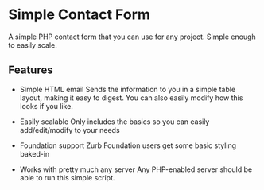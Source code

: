 # Simple Contact Form
A simple PHP contact form that you can use for any project. Simple enough to easily scale.

## Features
- Simple HTML email 
Sends the information to you in a simple table layout, making it easy to digest. You can also easily modify how this looks if you like.

- Easily scalable
Only includes the basics so you can easily add/edit/modify to your needs

- Foundation support
Zurb Foundation users get some basic styling baked-in

- Works with pretty much any server
Any PHP-enabled server should be able to run this simple script.